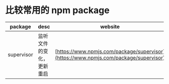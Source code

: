# 比较常用的 npm package

| package | desc | website | 
| --- | --- | --- |
| supervisor | 监听文件的变化，更新重启 | [https://www.npmjs.com/package/supervisor](https://www.npmjs.com/package/supervisor) |
